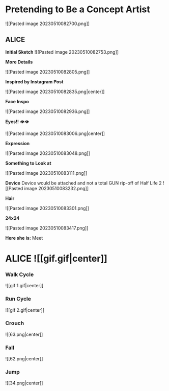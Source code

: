 # Pretending to Be a Concept Artist
![[Pasted image 20230510082700.png]]

## ALICE

**Initial Sketch**
![[Pasted image 20230510082753.png]]

**More Details**

![[Pasted image 20230510082805.png]]

**Inspired by Instagram Post**

![[Pasted image 20230510082835.png|center]]

**Face Inspo**

![[Pasted image 20230510082936.png]]

**Eyes!!** 👁👁

![[Pasted image 20230510083006.png|center]]

**Expression**

![[Pasted image 20230510083048.png]]

**Something to Look at**

![[Pasted image 20230510083111.png]]

**Device**
Device would be attached and not a total GUN rip-off of Half Life 2
![[Pasted image 20230510083232.png]]

**Hair**

![[Pasted image 20230510083301.png]]

**24x24**

![[Pasted image 20230510083417.png]]

 **Here she is:**
Meet 

# ALICE ![[gif.gif|center]]

### Walk Cycle
![[gif 1.gif|center]]

### Run Cycle
![[gif 2.gif|center]]

### Crouch
![[63.png|center]]

### Fall
![[62.png|center]]

### Jump
![[34.png|center]]


